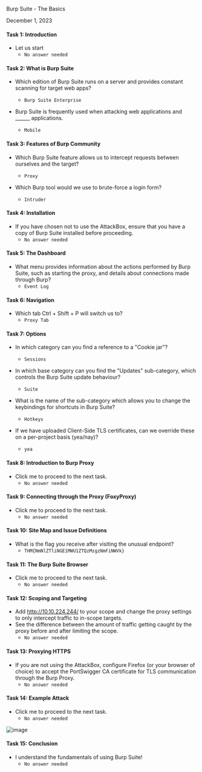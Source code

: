 Burp Suite - The Basics

December 1, 2023 

#### Task 1: Introduction

- Let us start
	- `No answer needed`

#### Task 2: What is Burp Suite

- Which edition of Burp Suite runs on a server and provides constant scanning for target web apps?
	- `Burp Suite Enterprise`

- Burp Suite is frequently used when attacking web applications and ______ applications.
	- `Mobile`

#### Task 3: Features of Burp Community

- Which Burp Suite feature allows us to intercept requests between ourselves and the target?
	- `Proxy`

- Which Burp tool would we use to brute-force a login form?
	- `Intruder`

#### Task 4: Installation

- If you have chosen not to use the AttackBox, ensure that you have a copy of Burp Suite installed before proceeding.
	- `No answer needed`

#### Task 5: The Dashboard

- What menu provides information about the actions performed by Burp Suite, such as starting the proxy, and details about connections made through Burp?
	- `Event Log`

#### Task 6: Navigation

- Which tab Ctrl + Shift + P will switch us to?
	- `Proxy Tab`

#### Task 7: Options

- In which category can you find a reference to a "Cookie jar"?
	- `Sessions`

- In which base category can you find the "Updates" sub-category, which controls the Burp Suite update behaviour?
	- `Suite`

- What is the name of the sub-category which allows you to change the keybindings for shortcuts in Burp Suite?
	- `Hotkeys`

- If we have uploaded Client-Side TLS certificates, can we override these on a per-project basis (yea/nay)?
	- `yea`

#### Task 8: Introduction to Burp Proxy

- Click me to proceed to the next task.
	- `No answer needed`

#### Task 9: Connecting through the Proxy (FoxyProxy)

- Click me to proceed to the next task.
	- `No answer needed`

#### Task 10: Site Map and Issue Definitions

- What is the flag you receive after visiting the unusual endpoint?
	- `THM{NmNlZTliNGE1MWU1ZTQzMzgzNmFiNWVk}`

#### Task 11: The Burp Suite Browser

- Click me to proceed to the next task.
	- `No answer needed`

#### Task 12: Scoping and Targeting

- Add http://10.10.224.244/ to your scope and change the proxy settings to only intercept traffic to in-scope targets.
- See the difference between the amount of traffic getting caught by the proxy before and after limiting the scope.
	- `No answer needed`

#### Task 13: Proxying HTTPS

- If you are not using the AttackBox, configure Firefox (or your browser of choice) to accept the PortSwigger CA certificate for TLS communication through the Burp Proxy.
	- `No answer needed`

#### Task 14: Example Attack

- Click me to proceed to the next task.
	- `No answer needed`

![image](https://github.com/kyou00/tryhackme-writeups/assets/92074685/fb486df2-72dd-4538-9604-c53f49a08064)


#### Task 15: Conclusion

- I understand the fundamentals of using Burp Suite!
	- `No answer needed`
